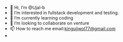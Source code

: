 - 👋 Hi, I’m @Ujal-b
- 👀 I’m interested in fullstack development and testing.
- 🌱 I’m currently learning coding
- 💞️ I’m looking to collaborate on venture 
- 📫 How to reach me      email:kingujjwol77@gmail.com 
- 

<!---
Ujal-b/Ujal-b is a ✨ special ✨ repository because its `README.md` (this file) appears on your GitHub profile.
You can click the Preview link to take a look at your changes.
--->
